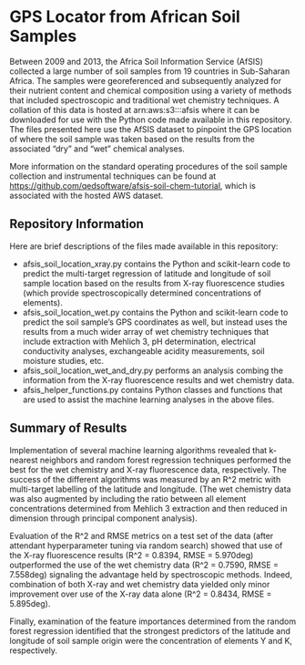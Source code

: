 # GPS Locator from African Soil Samples

Between 2009 and 2013, the Africa Soil Information Service (AfSIS) collected a large number of soil samples from 19 countries in Sub-Saharan Africa. The samples were georeferenced and subsequently analyzed for their nutrient content and chemical composition using a variety of methods that included spectroscopic and traditional wet chemistry techniques. A collation of this data is hosted at arn:aws:s3:::afsis where it can be downloaded for use with the Python code made available in this repository. The files presented here use the AfSIS dataset to pinpoint the GPS location of where the soil sample was taken based on the results from the associated “dry” and “wet” chemical analyses.

More information on the standard operating procedures of the soil sample collection and instrumental techniques can be found at https://github.com/qedsoftware/afsis-soil-chem-tutorial, which is associated with the hosted AWS dataset.

## Repository Information

Here are brief descriptions of the files made available in this repository:
* afsis_soil_location_xray.py contains the Python and scikit-learn code to predict the multi-target regression of latitude and longitude of soil sample location based on the results from X-ray fluorescence studies (which provide spectroscopically determined concentrations of elements).
* afsis_soil_location_wet.py contains the Python and scikit-learn code to predict the soil sample’s GPS coordinates as well, but instead uses the results from a much wider array of wet chemistry techniques that include extraction with Mehlich 3, pH determination, electrical conductivity analyses, exchangeable acidity measurements, soil moisture studies, etc.
* afsis_soil_location_wet_and_dry.py performs an analysis combing the information from the X-ray fluorescence results and wet chemistry data.
* afsis_helper_functions.py contains Python classes and functions that are used to assist the machine learning analyses in the above files.

## Summary of Results

Implementation of several machine learning algorithms revealed that k-nearest neighbors and random forest regression techniques performed the best for the wet chemistry and X-ray fluorescence data, respectively. The success of the different algorithms was measured by an R^2 metric with multi-target labelling of the latitude and longitude. (The wet chemistry data was also augmented by including the ratio between all element concentrations determined from Mehlich 3 extraction and then reduced in dimension through principal component analysis).

Evaluation of the R^2 and RMSE metrics on a test set of the data (after attendant hyperparameter tuning via random search) showed that use of the X-ray fluorescence results (R^2 = 0.8394, RMSE = 5.970deg) outperformed the use of the wet chemistry data (R^2 = 0.7590, RMSE = 7.558deg) signaling the advantage held by spectroscopic methods. Indeed, combination of both X-ray and wet chemistry data yielded only minor improvement over use of the X-ray data alone (R^2 = 0.8434, RMSE = 5.895deg).

Finally, examination of the feature importances determined from the random forest regression identified that the strongest predictors of the latitude and longitude of soil sample origin were the concentration of elements Y and K, respectively. 
